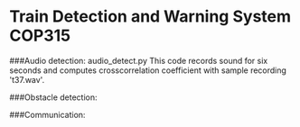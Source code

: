 # Train Detection and Warning System COP315

###Audio detection:
 audio_detect.py
This code records sound for six seconds and computes crosscorrelation coefficient with sample recording 't37.wav'.

###Obstacle detection:

###Communication:



